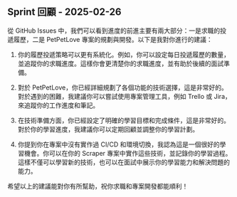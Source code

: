 ## Sprint 回顧 - 2025-02-26

從 GitHub Issues 中，我們可以看到進度的前進主要有兩大部分：一是求職的投遞履歷，二是 PetPetLove 專案的規劃與開發。以下是我對你進行的建議：

1. 你的履歷投遞策略可以更有系統化。例如，你可以設定每日投遞履歷的數量，並追蹤你的求職進度。這樣你會更清楚你的求職進度，並有助於後續的面試準備。

2. 對於 PetPetLove，你已經詳細規劃了各個功能的技術選擇，這是非常好的。對於遇到的困難，我建議你可以嘗試使用專案管理工具，例如 Trello 或 Jira，來追蹤你的工作進度和筆記。

3. 在技術準備方面，你已經設定了明確的學習目標和完成條件，這是非常好的。對於你的學習進度，我建議你可以定期回顧並調整你的學習計劃。

4. 你提到你在專案中沒有實作過 CI/CD 和環境切換，我認為這是一個很好的學習機會。你可以在你的 Scraper 專案中實作這些技術，並記錄你的學習過程。這樣不僅可以學習新的技術，也可以在面試中展示你的學習能力和解決問題的能力。

希望以上的建議能對你有所幫助，祝你求職和專案開發都能順利！
